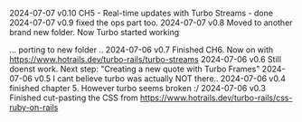 
2024-07-07 v0.10 CH5 - Real-time updates with Turbo Streams - done
2024-07-07 v0.9 fixed the ops part too.
2024-07-07 v0.8 Moved to another brand new folder. Now Turbo started working

 ... porting to new folder ..
2024-07-06 v0.7 Finished CH6. Now on with https://www.hotrails.dev/turbo-rails/turbo-streams
2024-07-06 v0.6 Still doenst work. Next step: "Creating a new quote with Turbo Frames"
2024-07-06 v0.5 I cant believe turbo was actually NOT there..
2024-07-06 v0.4 finished chapter 5. However turbo seems broken :/
2024-07-06 v0.3 Finished cut-pasting the CSS from https://www.hotrails.dev/turbo-rails/css-ruby-on-rails
